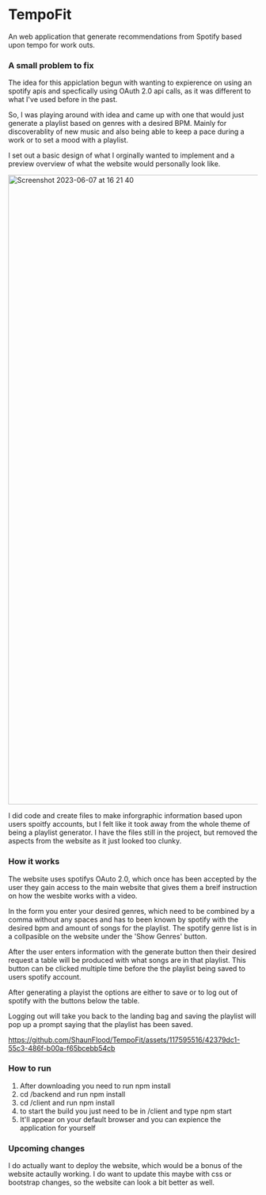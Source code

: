 # TempoFit
An web application that generate recommendations from Spotify based upon tempo for work outs.

### A small problem to fix
The idea for this appiclation begun with wanting to expierence on using an spotify apis and specfically using OAuth 2.0 api calls, as it was different to what I've used before in the past.

So, I was playing around with idea and came up with one that would just generate a playlist based on genres with a desired BPM. Mainly for discoverablity of new music and also being able to keep a pace during a work or to set a mood with a playlist.

I set out a basic design of what I orginally wanted to implement and a preview overview of what the website would personally look like.

<img width="1272" alt="Screenshot 2023-06-07 at 16 21 40" src="https://github.com/ShaunFlood/TempoFit/assets/117595516/f003b605-6dee-4c22-a7d6-1155c84bdfe9">

I did code and create files to make inforgraphic information based upon users spoitfy accounts, but I felt like it took away from the whole theme of being a playlist generator. I have the files still in the project, but removed the aspects from the website as it just looked too clunky.

### How it works

The website uses spotifys OAuto 2.0, which once has been accepted by the user they gain access to the main website that gives them a breif instruction on how the wesbite works with a video.

In the form you enter your desired genres, which need to be combined by a comma without any spaces and has to been known by spotify with the desired bpm and amount of songs for the playlist. The spotify genre list is in a collpasible on the website under the 'Show Genres' button.

After the user enters information with the generate button then their desired request a table will be produced with what songs are in that playlist. This button can be clicked multiple time before the the playlist being saved to users spotify account.

After generating a playist the options are either to save or to log out of spotify with the buttons below the table.

Logging out will take you back to the landing bag and saving the playlist will pop up a prompt saying that the playlist has been saved.

https://github.com/ShaunFlood/TempoFit/assets/117595516/42379dc1-55c3-486f-b00a-f65bcebb54cb

### How to run 

1) After downloading you need to run npm install
2) cd /backend and run npm install
3) cd /client and run npm install
4) to start the build you just need to be in /client and type npm start 
5) It'll appear on your default browser and you can expience the application for yourself


### Upcoming changes

I do actually want to deploy the website, which would be a bonus of the website actaully working. I do want to update this maybe with css or bootstrap changes, so the website can look a bit better as well.
